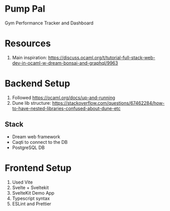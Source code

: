 # Pump Pal 

Gym Performance Tracker and Dashboard

# Resources
1. Main inspiration: https://discuss.ocaml.org/t/tutorial-full-stack-web-dev-in-ocaml-w-dream-bonsai-and-graphql/9963

# Backend Setup

1. Followed https://ocaml.org/docs/up-and-running
2. Dune lib structure: https://stackoverflow.com/questions/67462284/how-to-have-nested-libraries-confused-about-dune-etc

## Stack
- Dream web framework
- Caqti to connect to the DB
- PostgreSQL DB
  
    

# Frontend Setup 

1. Used Vite
2. Svelte + Sveltekit
3. SvelteKit Demo App
4. Typescript syntax
5. ESLint and Prettier
